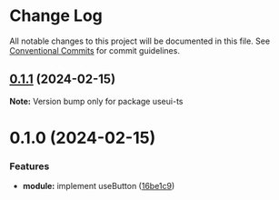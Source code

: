 # Change Log

All notable changes to this project will be documented in this file.
See [Conventional Commits](https://conventionalcommits.org) for commit guidelines.

## [0.1.1](https://github.com/emilov2501/use-ui/compare/v0.1.0...v0.1.1) (2024-02-15)

**Note:** Version bump only for package useui-ts





# 0.1.0 (2024-02-15)


### Features

* **module:** implement useButton ([16be1c9](https://github.com/emilov2501/use-ui/commit/16be1c9d40c64ba619c0211b2181ead3f14ff3eb))
